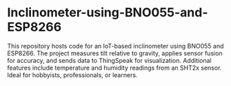 # Inclinometer-using-BNO055-and-ESP8266
This repository hosts code for an IoT-based inclinometer using BNO055 and ESP8266. The project measures tilt relative to gravity, applies sensor fusion for accuracy, and sends data to ThingSpeak for visualization. Additional features include temperature and humidity readings from an SHT2x sensor. Ideal for hobbyists, professionals, or learners.
